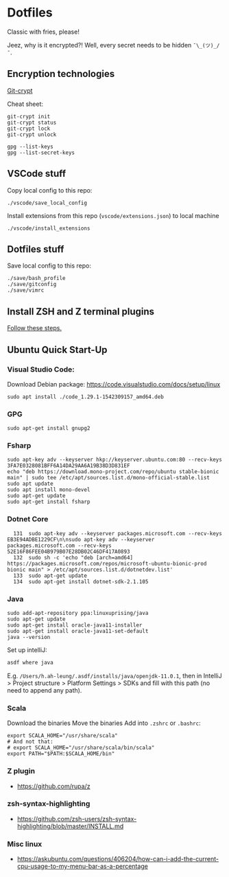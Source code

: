 # Dotfiles

Classic with fries, please!

Jeez, why is it encrypted?! Well, every secret needs to be hidden `¯\_(ツ)_/¯`.

## Encryption technologies

[Git-crypt](https://github.com/AGWA/git-crypt)

Cheat sheet:
```
git-crypt init
git-crypt status
git-crypt lock
git-crypt unlock
```

```
gpg --list-keys
gpg --list-secret-keys
```

## VSCode stuff

Copy local config to this repo:
```
./vscode/save_local_config
```

Install extensions from this repo (`vscode/extensions.json`) to local machine
```
./vscode/install_extensions
```

## Dotfiles stuff

Save local config to this repo:
```
./save/bash_profile
./save/gitconfig
./save/vimrc
```

## Install ZSH and Z terminal plugins

[Follow these steps.](https://jilles.me/badassify-your-terminal-and-shell/)

## Ubuntu Quick Start-Up

### Visual Studio Code:

Download Debian package: https://code.visualstudio.com/docs/setup/linux
```
sudo apt install ./code_1.29.1-1542309157_amd64.deb
```

### GPG

```
sudo apt-get install gnupg2
```

### Fsharp

```
sudo apt-key adv --keyserver hkp://keyserver.ubuntu.com:80 --recv-keys 3FA7E0328081BFF6A14DA29AA6A19B38D3D831EF
echo "deb https://download.mono-project.com/repo/ubuntu stable-bionic main" | sudo tee /etc/apt/sources.list.d/mono-official-stable.list
sudo apt update
sudo apt install mono-devel
sudo apt-get update
sudo apt-get install fsharp
```

### Dotnet Core

```
  131  sudo apt-key adv --keyserver packages.microsoft.com --recv-keys EB3E94ADBE1229CF\n\nsudo apt-key adv --keyserver packages.microsoft.com --recv-keys 52E16F86FEE04B979B07E28DB02C46DF417A0893
  132  sudo sh -c 'echo "deb [arch=amd64] https://packages.microsoft.com/repos/microsoft-ubuntu-bionic-prod bionic main" > /etc/apt/sources.list.d/dotnetdev.list'
  133  sudo apt-get update
  134  sudo apt-get install dotnet-sdk-2.1.105
```

### Java

```
sudo add-apt-repository ppa:linuxuprising/java
sudo apt-get update
sudo apt-get install oracle-java11-installer
sudo apt-get install oracle-java11-set-default
java --version
```

Set up intelliJ:
```bash
asdf where java
```
E.g. `/Users/h.ah-leung/.asdf/installs/java/openjdk-11.0.1`, then in IntelliJ > Project structure > Platform Settings > SDKs and fill with this path (no need to append any path).

### Scala

Download the binaries
Move the binaries
Add into `.zshrc` or `.bashrc`:
```
export SCALA_HOME="/usr/share/scala"
# And not that:
# export SCALA_HOME="/usr/share/scala/bin/scala"
export PATH="$PATH:$SCALA_HOME/bin"
```

### Z plugin

- https://github.com/rupa/z

### zsh-syntax-highlighting

- https://github.com/zsh-users/zsh-syntax-highlighting/blob/master/INSTALL.md

### Misc linux

- https://askubuntu.com/questions/406204/how-can-i-add-the-current-cpu-usage-to-my-menu-bar-as-a-percentage
